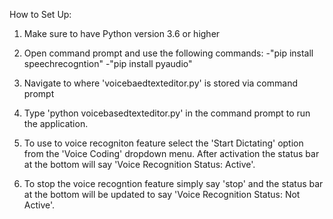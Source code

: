How to Set Up:

1. Make sure to have Python version 3.6 or higher

2. Open command prompt and use the following commands: 
	-"pip install speechrecogntion" 
	-"pip install pyaudio"

3. Navigate to where 'voicebaedtexteditor.py' is stored via command prompt 

4. Type 'python voicebasedtexteditor.py' in the command prompt to run the application. 

5. To use to voice recogniton feature select the 'Start Dictating' option from the 'Voice Coding' dropdown menu. After activation the status bar at the bottom will say 'Voice Recognition Status: Active'.

6. To stop the voice recogntion feature simply say 'stop' and the status bar at the bottom will be updated to say 'Voice Recognition Status: Not Active'.  
